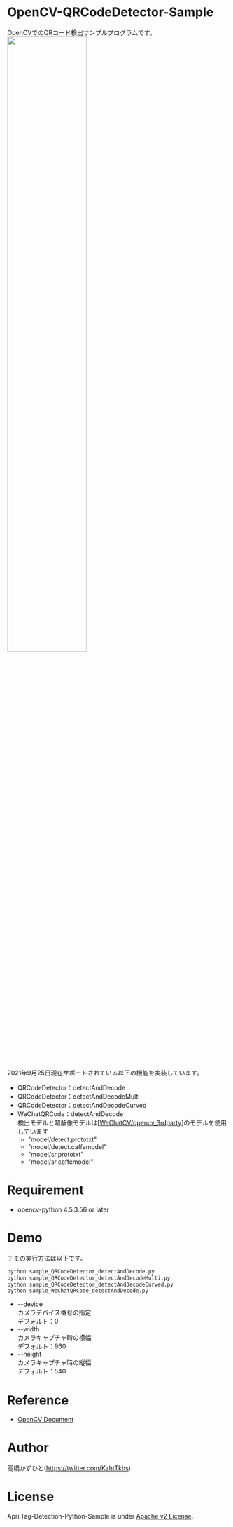 # OpenCV-QRCodeDetector-Sample
OpenCVでのQRコード検出サンプルプログラムです。<br>
<img src="https://user-images.githubusercontent.com/37477845/134704001-ac8e0d21-a5ec-4e48-b4ce-61a5153922b4.gif" width="60%">

2021年9月25日現在サポートされている以下の機能を実装しています。
* QRCodeDetector：detectAndDecode
* QRCodeDetector：detectAndDecodeMulti
* QRCodeDetector：detectAndDecodeCurved
* WeChatQRCode：detectAndDecode<br>検出モデルと超解像モデルは[[WeChatCV/opencv_3rdparty](https://github.com/WeChatCV/opencv_3rdparty)]のモデルを使用しています
    * "model/detect.prototxt"
    * "model/detect.caffemodel"
    * "model/sr.prototxt"
    * "model/sr.caffemodel"

# Requirement 
* opencv-python 4.5.3.56 or later

# Demo
デモの実行方法は以下です。
```bash
python sample_QRCodeDetector_detectAndDecode.py
python sample_QRCodeDetector_detectAndDecodeMulti.py
python sample_QRCodeDetector_detectAndDecodeCurved.py
python sample_WeChatQRCode_detectAndDecode.py
```
* --device<br>
カメラデバイス番号の指定<br>
デフォルト：0
* --width<br>
カメラキャプチャ時の横幅<br>
デフォルト：960
* --height<br>
カメラキャプチャ時の縦幅<br>
デフォルト：540

# Reference
* [OpenCV Document](https://docs.opencv.org/master/namespaces.html)

# Author
高橋かずひと(https://twitter.com/KzhtTkhs)
 
# License 
AprilTag-Detection-Python-Sample is under [Apache v2 License](LICENSE).
